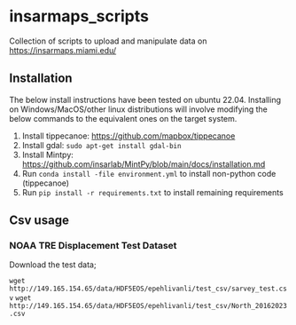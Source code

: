 # insarmaps_scripts

Collection of scripts to upload and manipulate data on https://insarmaps.miami.edu/

## Installation

The below install instructions have been tested on ubuntu 22.04. Installing on Windows/MacOS/other linux distributions will involve modifying the below commands to the equivalent ones on the target system.

1. Install tippecanoe: https://github.com/mapbox/tippecanoe
2. Install gdal: ```sudo apt-get install gdal-bin```
3. Install Mintpy: https://github.com/insarlab/MintPy/blob/main/docs/installation.md
4. Run `conda install -file environment.yml` to install non-python code (tippecanoe)
5. Run `pip install -r requirements.txt` to install remaining requirements

## Csv usage
### NOAA TRE Displacement Test Dataset

Download the test data;

```wget http://149.165.154.65/data/HDF5EOS/epehlivanli/test_csv/sarvey_test.csv```
```wget http://149.165.154.65/data/HDF5EOS/epehlivanli/test_csv/North_20162023.csv```
